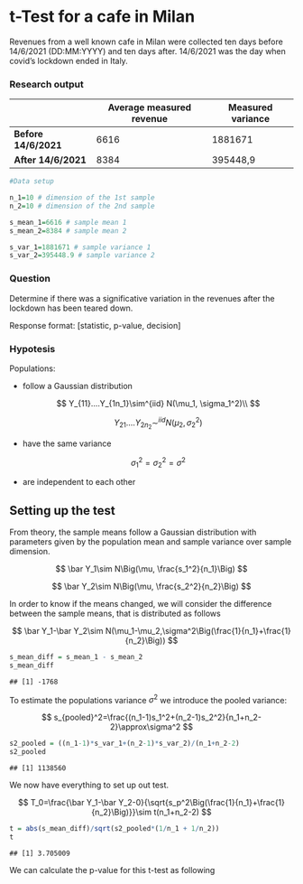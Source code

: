t-Test for a cafe in Milan
================

Revenues from a well known cafe in Milan were collected ten days before
14/6/2021 (DD:MM:YYYY) and ten days after. 14/6/2021 was the day when
covid’s lockdown ended in Italy.

### Research output

|                      | Average measured revenue | Measured variance |
|----------------------|--------------------------|-------------------|
| **Before 14/6/2021** | 6616                     | 1881671           |
| **After 14/6/2021**  | 8384                     | 395448,9          |

``` r
#Data setup

n_1=10 # dimension of the 1st sample
n_2=10 # dimension of the 2nd sample

s_mean_1=6616 # sample mean 1
s_mean_2=8384 # sample mean 2

s_var_1=1881671 # sample variance 1
s_var_2=395448.9 # sample variance 2
```

### Question

Determine if there was a significative variation in the revenues after
the lockdown has been teared down.

Response format: \[statistic, p-value, decision\]

### Hypotesis

Populations:

- follow a Gaussian distribution

  $$
  Y_{11}....Y_{1n_1}\sim^{iid} N(\mu_1, \sigma_1^2)\\
  $$

  $$
  Y_{21}....Y_{2n_2}\sim^{iid} N(\mu_2, \sigma_2^2)
  $$

- have the same variance

  $$
  \sigma_1^2=\sigma_2^2=\sigma^2
  $$

- are independent to each other

## Setting up the test

From theory, the sample means follow a Gaussian distribution with
parameters given by the population mean and sample variance over sample
dimension.

$$
\bar Y_1\sim N\Big(\mu, \frac{s_1^2}{n_1}\Big)
$$

$$
\bar Y_2\sim N\Big(\mu, \frac{s_2^2}{n_2}\Big)
$$

In order to know if the means changed, we will consider the difference
between the sample means, that is distributed as follows

$$
\bar Y_1-\bar Y_2\sim N(\mu_1-\mu_2,\sigma^2\Big(\frac{1}{n_1}+\frac{1}{n_2}\Big))
$$

``` r
s_mean_diff = s_mean_1 - s_mean_2
s_mean_diff
```

    ## [1] -1768

To estimate the populations variance $\sigma^2$ we introduce the pooled
variance:

$$
s_{pooled}^2=\frac{(n_1-1)s_1^2+(n_2-1)s_2^2}{n_1+n_2-2}\approx\sigma^2
$$

``` r
s2_pooled = ((n_1-1)*s_var_1+(n_2-1)*s_var_2)/(n_1+n_2-2)
s2_pooled
```

    ## [1] 1138560

We now have everything to set up out test.

$$
T_0=\frac{\bar Y_1-\bar Y_2-0}{\sqrt{s_p^2\Big(\frac{1}{n_1}+\frac{1}{n_2}\Big)}}\sim t(n_1+n_2-2)
$$

``` r
t = abs(s_mean_diff)/sqrt(s2_pooled*(1/n_1 + 1/n_2))
t
```

    ## [1] 3.705009

We can calculate the p-value for this t-test as following
